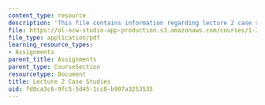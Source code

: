 ```yaml
---
content_type: resource
description: 'This file contains information regarding lecture 2 case studies. '
file: https://ol-ocw-studio-app-production.s3.amazonaws.com/courses/1-264j-database-internet-and-systems-integration-technologies-fall-2013/fd0ca3c69fc55d451cc8b907a3253535_MIT1_264JF13_L2_case.pdf
file_type: application/pdf
learning_resource_types:
- Assignments
parent_title: Assignments
parent_type: CourseSection
resourcetype: Document
title: Lecture 2 Case Studies
uid: fd0ca3c6-9fc5-5d45-1cc8-b907a3253535
---
```


